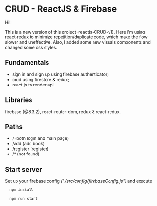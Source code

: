 # CRUD - ReactJS & Firebase

Hi!

This is a new version of this project (<a href="https://github.com/Arkadina/reactjs-CRUD-v1">reactjs-CRUD-v1</a>). Here i'm using react-redux to minimize repetition/duplicate code, which make the flow slower and uneffective. Also, I added some new visuals components and changed some css styles.

## Fundamentals

-   sign in and sign up using firebase authenticator;
-   crud using firestore & redux;
-   react js to render api.

## Libraries

firebase (@8.3.2), react-router-dom, redux & react-redux.

## Paths

-   / (both login and main page)
-   /add (add book)
-   /register (register)
-   /\* (not found)

## Start server

Set up your firebase config _("./src/config/firebaseConfig.js")_ and execute

```bash
  npm install
```

```bash
  npm run start
```
